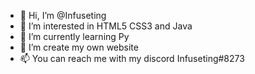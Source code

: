 - 👋 Hi, I’m @Infuseting
- 👀 I’m interested in HTML5 CSS3 and Java
- 🌱 I’m currently learning Py
- 💞️ I’m create my own website
- 📫 You can reach me with my discord Infuseting#8273

